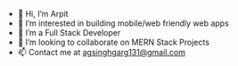 - 👋 Hi, I’m Arpit
- 👀 I’m interested in building mobile/web friendly web apps
- 🌱 I’m a Full Stack Developer
- 💞️ I’m looking to collaborate on MERN Stack Projects
- 📫 Contact me at agsinghgarg131@gmail.com

<!---
acearpit/acearpit is a ✨ special ✨ repository because its `README.md` (this file) appears on your GitHub profile.
You can click the Preview link to take a look at your changes.
--->
